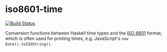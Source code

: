 iso8601-time
============

[![Build Status](https://travis-ci.org/nh2/iso8601-time.png)](https://travis-ci.org/nh2/iso8601-time)

Conversion functions between Haskell time types and the [ISO 8601](http://en.wikipedia.org/wiki/ISO_8601) format,
which is often used for printing times, e.g. JavaScript's `new Date().toISOString()`.
